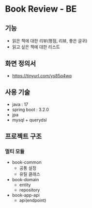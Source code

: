 # Book Review - BE

## 기능
- 읽은 책에 대한 리뷰(평점, 리뷰, 좋은 글귀)
- 읽고 싶은 책에 대한 리스트

## 화면 정의서
- https://tinyurl.com/ys85q4wq

## 사용 기술
- java : 17
- spring boot : 3.2.0
- jpa
- mysql + querydsl

## 프로젝트 구조
### 멀티 모듈
- book-common
  - 공통 설정
  - 유틸 클래스
- book-domain
  - entity
  - repository
- book-app-api
  - api(endpoint)
